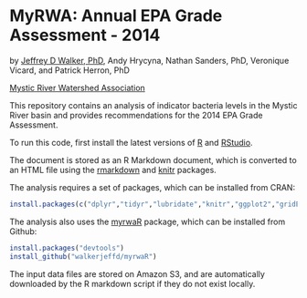 # MyRWA: Annual EPA Grade Assessment - 2014

by [Jeffrey D Walker, PhD](http://walkerjeff.com), Andy Hrycyna, Nathan Sanders, PhD, Veronique Vicard, and Patrick Herron, PhD

[Mystic River Watershed Association](http://mysticriver.org)

This repository contains an analysis of indicator bacteria levels in the Mystic River basin and provides recommendations for the 2014 EPA Grade Assessment.

To run this code, first install the latest versions of [R](http://cran.r-project.org/) and [RStudio](http://www.rstudio.com/).

The document is stored as an R Markdown document, which is converted to an HTML file using the [rmarkdown](rmarkdown.rstudio.com) and [knitr](http://yihui.name/knitr/) packages.

The analysis requires a set of packages, which can be installed from CRAN:

```r
install.packages(c("dplyr","tidyr","lubridate","knitr","ggplot2","gridExtra","ggmap"))
```

The analysis also uses the [myrwaR](https://github.com/walkerjeffd/myrwaR) package, which can be installed from Github:

```r
install.packages("devtools")
install_github("walkerjeffd/myrwaR")
```

The input data files are stored on Amazon S3, and are automatically downloaded by the R markdown script if they do not exist locally.

